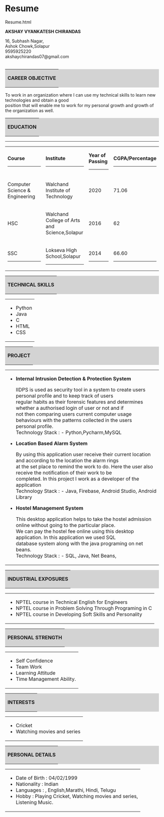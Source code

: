 # Resume
Resume.html



<!DOCTYPE html>
<html>
	<head>
		<title>Resume</title>
		<style type="text/css">
			.tb1 {
				background-color: lightgray;
				width: 100%	
			}
			.P1 {
				font-weight: bold;
			}
		</style>
	</head>
	<body>
		<p class="P1">AKSHAY VYANKATESH CHIRANDAS</p>
		16, Subhash Nagar,<br>
		Ashok Chowk,Solapur<br> 
		9595925220<br>
		akshaychirandas07@gmail.com<br><br>
		<table class="tb1">
			<tr>
				<td>
					<p class="P1">CAREER OBJECTIVE<p>	
				</td>
			</tr>
		</table>
		<p>To work in an organization where I can use my technical skills to learn new technologies and obtain a good<br>
position that will enable me to work for my personal growth and growth of the organization as well.</p>
		<table class="tb1">
			<tr>
				<td>
					<p class="P1">EDUCATION</p>	
				</td>
			</tr>
		</table><hr>
		<table>
			<tr>
				<td style="width: 45%">
					<p class="P1">Course</p><hr>	
				</td>
				<td style="width: 30%">
					<p class="P1">Institute</p><hr>
				</td>
				<td style="width: 20%">
					<p class="P1">Year of Passing</p><hr>
				</td>
				<td>
					<p class="P1">CGPA/Percentage</p><hr>
				</td>
			</tr>
			<tr>
				<td>
					<p>Computer Science & Engineering</p>	
				</td>
				<td>
					<p>Walchand Institute of Technology</p>
				</td>
				<td>
					<p>2020</p>
				</td>
				<td>
					<p>71.06</p>
				</td>
			</tr>
			<tr>
				<td>
					<p>HSC</p>	
				</td>
				<td>
					<p>Walchand College of Arts and Science,Solapur</p>
				</td>
				<td>
					<p>2016</p>
				</td>
				<td>
					<p>62</p>
				</td>
			</tr>
			<tr>
				<td>
					<p>SSC</p><hr>
				</td>
				<td>
					<p>Lokseva High School,Solapur</p><hr>
				</td>
				<td>
					<p>2014</p><hr>
				</td>
				<td>
					<p>66.60</p><hr>
				</td>
			</tr>
		</table>
		<table class="tb1"> 
			<tr>
				<td>
					<p class="P1">TECHNICAL SKILLS</p>
				</td>
			</tr>
		</table>
		<table>
			<tr>
				<td>
					<ul>
						<li>Python</li>
						<li>Java</li>
						<li>C</li>
						<li>HTML</li>
						<li>CSS</li>
					</ul>
				</td>
			</tr>
		</table>
		<table class="tb1">
			<tr>
				<td>
					<p class="P1">PROJECT</p>
				</td>
			</tr>
		</table>
		<table>
			<tr>
				<td>
					<ul>
						<li class="P1">Internal Intrusion Detection & Protection System</li>
						<p>IIDPS is used as security tool in a system to create users personal profile and to keep track of users<br>
regular habits as their forensic features and determines whether a authorised login of user or not and if<br>
not then comparing users current computer usage behaviours with the patterns collected in the users<br>
personal profile.<br>
Technology Stack : - Python,Pycharm,MySQL</p>
						<li class="P1">Location Based Alarm System</li>
						<p>By using this application user receive their current location and according to the location the alarm rings<br>
at the set place to remind the work to do. Here the user also receive the notification of their work to be<br>
completed. In this project I work as a developer of the application<br>
Technology Stack : - Java, Firebase, Android Studio, Android Library<br>
						<li class="P1">Hostel Management System</li>
						<p>This desktop application helps to take the hostel admission online without going to the particular place.<br>
We can pay the hostel fee online using this desktop application. In this application we used SQL<br>
database system along with the java programing on net beans.<br>
Technology Stack : - SQL, Java, Net Beans,</p>
					</ul>
				</td>
			</tr>
		</table>
		<!-- <table class="tb1"> 
			<tr>
				<td>
					<p class="P1">ACHIEVEMENTS & AWARDS</p>
				</td>
			</tr>
		</table> -->
		<!-- <table>
			<tr>
				<td>
					<ul>
						<li>Runner up in SMASH 2k17 (Badminton Tournament)</li>
						<li>Stood 4th in Gymnastics District Tournament</li>
						<li>Got 5 star batch in Python on Hackerrank</li>						
					</ul>
				</td>
			</tr>
		</table> -->
		<table class="tb1"> 
			<tr>
				<td>
					<p class="P1">INDUSTRIAL EXPOSURES</p>
				</td>
			</tr>
		</table>
		<table>
			<tr>
				<td>
					<ul>
						<li>NPTEL course in Technical English for Engineers</li>
						<li>NPTEL course in Problem Solving Through Programing in C</li>
						<li>NPTEL course in Developing Soft Skills and Personality</li>						
					</ul>
				</td>
			</tr>
		</table>
		<table class="tb1"> 
			<tr>
				<td>
					<p class="P1">PERSONAL STRENGTH</p>
				</td>
			</tr>
		</table>
		<table>
			<tr>
				<td>
					<ul>
						<li>Self Confidence</li>
						<li>Team Work</li>
						<li>Learning Attitude</li>	
						<li>Time Management Ability.</li>
					</ul>
				</td>
			</tr>
		</table>
		<!-- <table class="tb1"> 
			<tr>
				<td>
					<p class="P1">ACTIVITIES</p>
				</td>
			</tr>
		</table> -->
		<!-- <table>
			<tr>
				<td>
					<ul>
						<li>Organizer of SMASH 2K19.</li>
						<li>Participated in Code Marathon.</li>
						<li>Participated in TechQuiz</li>	
						<li>Participated in Smart India Hackethon</li>
					</ul>
				</td>
			</tr>
		</table> -->
		<table class="tb1"> 
			<tr>
				<td>
					<p class="P1">INTERESTS</p>
				</td>
			</tr>
		</table>
		<table>
			<tr>
				<td>
					<ul>
						<!-- <li>Badminton</li> -->
						<li>Cricket</li>
						<li>Watching movies and series</li>	
					</ul>
				</td>
			</tr>
		</table>
		<table class="tb1"> 
			<tr>
				<td>
					<p class="P1">PERSONAL DETAILS</p>
				</td>
			</tr>
		</table>
		<table>
			<tr>
				<td>
					<ul>
						<li>Date of Birth : 04/02/1999</li>
						<li>Nationality : Indian</li>
						<li>Languages : , English,Marathi, Hindi, Telugu</li>
						<li>Hobby :  Playing Cricket, Watching movies and series,<br>
Listening Music.</li>	
					</ul>
				</td>
			</tr>
		</table>
	</body>
</html>
